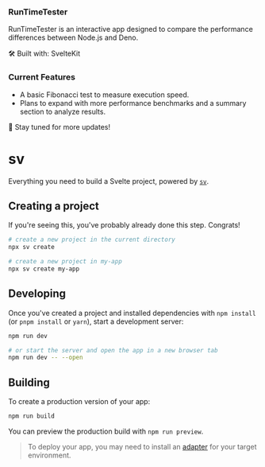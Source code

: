 ### RunTimeTester
RunTimeTester is an interactive app designed to compare the performance differences between Node.js and Deno.

🛠 Built with: SvelteKit

### Current Features

<ul>
<li> A basic Fibonacci test to measure execution speed.</li>
<li> Plans to expand with more performance benchmarks and a summary section to analyze results.</li>
</ul>

🚀 Stay tuned for more updates!

# sv

Everything you need to build a Svelte project, powered by [`sv`](https://github.com/sveltejs/cli).

## Creating a project

If you're seeing this, you've probably already done this step. Congrats!

```bash
# create a new project in the current directory
npx sv create

# create a new project in my-app
npx sv create my-app
```

## Developing

Once you've created a project and installed dependencies with `npm install` (or `pnpm install` or `yarn`), start a development server:

```bash
npm run dev

# or start the server and open the app in a new browser tab
npm run dev -- --open
```

## Building

To create a production version of your app:

```bash
npm run build
```

You can preview the production build with `npm run preview`.

> To deploy your app, you may need to install an [adapter](https://svelte.dev/docs/kit/adapters) for your target environment.
